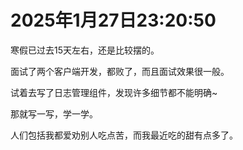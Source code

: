 # 2025年1月27日23:20:50

寒假已过去15天左右，还是比较摆的。

面试了两个客户端开发，都败了，而且面试效果很一般。

试着去写了日志管理组件，发现许多细节都不能明确~

那就写一写，学一学。


人们包括我都爱劝别人吃点苦，而我最近吃的甜有点多了。